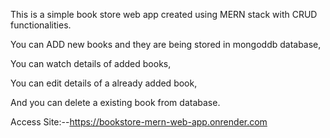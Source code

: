 
This is a simple book store web app created using MERN stack with CRUD functionalities.

You can ADD new books and they are being stored in mongoddb database,

You can watch details of added books,

You can edit details of a already added book,

And you can delete a existing book from database.


Access Site:--https://bookstore-mern-web-app.onrender.com
